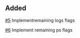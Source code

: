 ## Added

[#5](https://github.com/MitchellBerend/docker-manager/issues/5)
Implementremaining logs flags

[#6](https://github.com/MitchellBerend/docker-manager/issues/6)
Implement remaining ps flags
